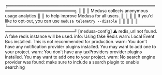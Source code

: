 ╔════════════════════════════════════════════════════════════════════════╗
║                                                                        ║
║   Medusa collects anonymous usage analytics                            ║
║   to help improve Medusa for all users.                                ║
║                                                                        ║
║   If you'd like to opt-out, you can use `medusa telemetry --disable`   ║
║                                                                        ║
║                                                                        ║
╚════════════════════════════════════════════════════════════════════════╝
[medusa-config] ⚠️ redis_url not found. A fake redis instance will be used.
info:    Using fake Redis
warn:    Local Event Bus installed. This is not recommended for production.
warn:    You don't have any notification provider plugins installed. You may want to add one to your project.
warn:    You don't have any taxProviders provider plugins installed. You may want to add one to your project.
warn:    No search engine provider was found: make sure to include a search plugin to enable searching